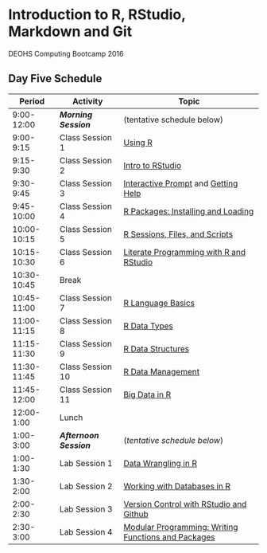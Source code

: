 # Introduction to R, RStudio, Markdown and Git
DEOHS Computing Bootcamp 2016  

## Day Five Schedule

Period     |Activity             |Topic
-----------|---------------------|---------------------------------------------
9:00-12:00 |**_Morning Session_**|(tentative schedule below)
9:00-9:15  |Class Session 1      |[Using R](https://github.com/brianhigh/computing_bootcamp/blob/master/R/using_r.md)
9:15-9:30  |Class Session 2      |[Intro to RStudio](https://github.com/brianhigh/computing_bootcamp/blob/master/R/intro_to_rstudio.md)
9:30-9:45  |Class Session 3      |[Interactive Prompt](https://github.com/brianhigh/computing_bootcamp/blob/master/R/r_interactive_prompt.md) and [Getting Help](https://github.com/brianhigh/computing_bootcamp/blob/master/R/getting_help.md)
9:45-10:00 |Class Session 4      |[R Packages: Installing and Loading](https://github.com/brianhigh/computing_bootcamp/blob/master/R/r_packages_installing_loading.md)
10:00-10:15|Class Session 5      |[R Sessions, Files, and Scripts](https://github.com/brianhigh/computing_bootcamp/blob/master/R/r_sessions_fles_and_scripts.md)
10:15-10:30|Class Session 6      |[Literate Programming with R and RStudio](https://github.com/brianhigh/computing_bootcamp/blob/master/R/literate_programming_with_r_and_rstudio.md)
10:30-10:45|Break                |
10:45-11:00|Class Session 7      |[R Language Basics](https://github.com/brianhigh/computing_bootcamp/blob/master/R/R_language_basics.md)
11:00-11:15|Class Session 8      |[R Data Types](https://github.com/brianhigh/computing_bootcamp/blob/master/R/R_data_types.md)
11:15-11:30|Class Session 9      |[R Data Structures](https://github.com/brianhigh/computing_bootcamp/blob/master/R/R_data_structures.md)
11:30-11:45|Class Session 10     |[R Data Management](https://github.com/brianhigh/computing_bootcamp/blob/master/R/data_management_in_r.md)
11:45-12:00|Class Session 11     |[Big Data in R](https://github.com/brianhigh/computing_bootcamp/blob/master/R/big_data_in_r.md)
12:00-1:00 |Lunch                |
1:00-3:00  |**_Afternoon Session_**|(*tentative schedule below*)
1:00-1:30  |Lab Session 1        |[Data Wrangling in R](https://github.com/brianhigh/computing_bootcamp/blob/master/R/data_wrangling_in_r.md)
1:30-2:00  |Lab Session 2        |[Working with Databases in R](https://github.com/brianhigh/computing_bootcamp/blob/master/R/databases.md)
2:00-2:30  |Lab Session 3        |[Version Control with RStudio and Github](https://github.com/brianhigh/computing_bootcamp/blob/master/R/version_control.md)
2:30-3:00  |Lab Session 4        |[Modular Programming: Writing Functions and Packages](https://github.com/brianhigh/computing_bootcamp/blob/master/R/modular_programming.md)

